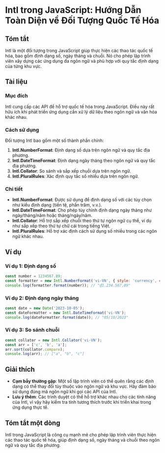 <!--
Meta Description: # Intl trong JavaScript: Hướng Dẫn Toàn Diện về Đối Tượng Quốc Tế Hóa ## Tóm tắt Intl là một đối tượng trong JavaScript giúp thực hiện các thao tác qu...
Meta Keywords: intl, định, dạng, ngôn, ngữ
-->

# Intl trong JavaScript: Hướng Dẫn Toàn Diện về Đối Tượng Quốc Tế Hóa

## Tóm tắt
Intl là một đối tượng trong JavaScript giúp thực hiện các thao tác quốc tế hóa, bao gồm định dạng số, ngày tháng và chuỗi. Nó cho phép lập trình viên xây dựng các ứng dụng đa ngôn ngữ và phù hợp với quy tắc định dạng của từng khu vực.

## Tài liệu
### Mục đích
Intl cung cấp các API để hỗ trợ quốc tế hóa trong JavaScript. Điều này rất hữu ích khi phát triển ứng dụng cần xử lý dữ liệu theo ngôn ngữ và văn hóa khác nhau.

### Cách sử dụng
Đối tượng Intl bao gồm một số thành phần chính:

1. **Intl.NumberFormat**: Định dạng số dựa trên ngôn ngữ và quy tắc địa phương.
2. **Intl.DateTimeFormat**: Định dạng ngày tháng theo ngôn ngữ và quy tắc địa phương.
3. **Intl.Collator**: So sánh và sắp xếp chuỗi dựa trên ngôn ngữ.
4. **Intl.PluralRules**: Xác định quy tắc số nhiều dựa trên ngôn ngữ.

### Chi tiết
- **Intl.NumberFormat**: Được sử dụng để định dạng số với các tùy chọn như kiểu định dạng (tiền tệ, phần trăm, v.v.).
- **Intl.DateTimeFormat**: Cho phép tùy chỉnh định dạng ngày tháng như ngày/tháng/năm hoặc tháng/ngày/năm.
- **Intl.Collator**: Hỗ trợ sắp xếp chuỗi theo thứ tự ngôn ngữ cụ thể, ví dụ như sắp xếp theo thứ tự chữ cái trong tiếng Việt.
- **Intl.PluralRules**: Hỗ trợ xác định cách sử dụng số nhiều trong các ngôn ngữ khác nhau.

## Ví dụ
### Ví dụ 1: Định dạng số
```javascript
const number = 1234567.89;
const formatter = new Intl.NumberFormat('vi-VN', { style: 'currency', currency: 'VND' });
console.log(formatter.format(number)); // "₫1.234.567,89"
```

### Ví dụ 2: Định dạng ngày tháng
```javascript
const date = new Date('2023-10-05');
const dateFormatter = new Intl.DateTimeFormat('vi-VN');
console.log(dateFormatter.format(date)); // "05/10/2023"
```

### Ví dụ 3: So sánh chuỗi
```javascript
const collator = new Intl.Collator('vi-VN');
const arr = ['c', 'b', 'a'];
arr.sort(collator.compare);
console.log(arr); // ["a", "b", "c"]
```

## Giải thích
- **Cạm bẫy thường gặp**: Một số lập trình viên có thể quên rằng các định dạng có thể thay đổi tùy thuộc vào ngôn ngữ và khu vực. Hãy đảm bảo sử dụng đúng mã ngôn ngữ khi gọi các API của Intl.
- **Lưu ý thêm**: Các trình duyệt có thể hỗ trợ khác nhau cho các tính năng của Intl, vì vậy hãy kiểm tra tính tương thích trước khi triển khai trong ứng dụng thực tế.

## Tóm tắt một dòng
Intl trong JavaScript là công cụ mạnh mẽ cho phép lập trình viên thực hiện các thao tác quốc tế hóa, giúp định dạng số, ngày tháng và chuỗi theo ngôn ngữ và quy tắc địa phương.